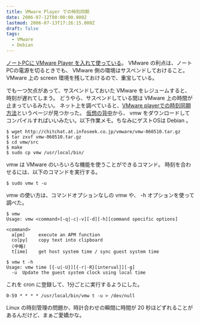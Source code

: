 ```yaml
---
title: VMware Player での時刻同期
date: 2006-07-12T00:00:00.000Z
lastmod: 2006-07-13T17:26:15.000Z
draft: false
tags:
  - VMware
  - Debian
---
```


[ノートPCに VMware Player を入れて使っている](/posts/20060609/p01)。 VMware の利点は、ノートPCの電源を切るときでも、 VMware 側の環境はサスペンドしておけること。 VMware 上の screen 環境を残しておけるので、重宝している。

でも一つ欠点があって、サスペンドしておいた VMware をレジュームすると、時刻が遅れてしまう。 どうやら、サスペンドしている間は VMware 上の時間が止まっているみたい。 ネット上を調べていると、[VMware playerでの時刻同期方法](http://www.dzeta.jp/tech/index.cgi?VMware%20player%A4%C7%A4%CE%BB%FE%B9%EF%C6%B1%B4%FC%CA%FD%CB%A1)というページが見つかった。 [仮想の背中](http://chitchat.at.infoseek.co.jp/vmware/vmtoolsj.html)から、 vmw をダウンロードしてコンパイルすればいいみたい。以下作業メモ。ちなみにゲストOSは Debian 。

```
$ wget http://chitchat.at.infoseek.co.jp/vmware/vmw-060510.tar.gz
$ tar zxvf vmw-060510.tar.gz
$ cd vmw/src
$ make
$ sudo cp vmw /usr/local/bin/
```

vmw は VMware のいろいろな機能を使うことができるコマンド。 時刻を合わせるには、以下のコマンドを実行する。

```
$ sudo vmw t -u
```

vmw の使い方は、コマンドオプションなしの vmw や、 -h オプションを使って調べた。

```
$ vmw
Usage: vmw <command>[-q|-c|-v][-d][-h][command specific options]

<command>
  a[pm]     execute an APM function
  co[py]    copy text into clipboard
  (中略)
  t[ime]    get host system time / sync guest system time
```

```
$ vmw t -h
Usage: vmw time [{-u|-U}][{-r|-R}[interval]][-g]
  -u  Update the guest system clock using local time
```

これを cron に登録して、1分ごとに実行するようにした。

```
0-59 * * * * /usr/local/bin/vmw t -u > /dev/null
```

Linux の時刻管理の問題か、時計合わせの瞬間に時間が 20 秒ほどずれることがあるんだけど、まぁご愛嬌かな。
